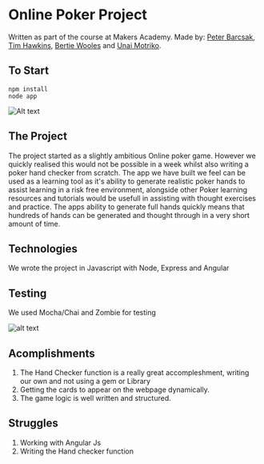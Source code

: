 # Online Poker Project

Written as part of the course at Makers Academy. Made by: [Peter Barcsak](https://github.com/baree99), [Tim Hawkins](https://github.com/therealtimhawkins), [Bertie Wooles](https://github.com/BertZZ) and [Unai Motriko](https://github.com/motri).

To Start
---------

```
npm install
node app
```
![Alt text](https://www.imageupload.co.uk/images/2017/06/09/ScreenShot2017-06-09at15.44.597db86.png)

The Project
-----------

The project started as a slightly ambitious Online poker game. However we quickly realised this would not be possible in a week whilst also writing a poker hand checker from scratch. The app we have built we feel can be used as a learning tool as it's ability  to generate realistic poker hands to assist learning in a risk free environment, alongside other Poker learning resources and tutorials would be usefull in assisting with thought exercises and practice. The apps ability to generate full hands quickly means that hundreds of hands can be generated and thought through in a very short amount of time. 

Technologies
------------
We wrote the project in Javascript with Node, Express and Angular

Testing
--------
We used Mocha/Chai and Zombie for testing

![alt text](https://www.imageupload.co.uk/images/2017/06/09/ScreenShot2017-06-09at15.35.08f9b27.png)

Acomplishments
---------------
1. The Hand Checker function is a really great accompleshment, writing our own and not using a gem or Library
2. Getting the cards to appear on the webpage dynamically. 
3. The game logic is well written and structured. 

Struggles
---------
1. Working with Angular Js
2. Writing the Hand checker function






